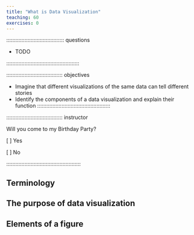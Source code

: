 ```yaml
---
title: "What is Data Visualization"
teaching: 60
exercises: 0
---
```


:::::::::::::::::::::::::::::::::::::: questions

- TODO

::::::::::::::::::::::::::::::::::::::::::::::::

::::::::::::::::::::::::::::::::::::: objectives
- Imagine that different visualizations of the same data can tell different stories
- Identify the components of a data visualization and explain their function
::::::::::::::::::::::::::::::::::::::::::::::::

::::::::::::::::::::::::::::::::::::: instructor

Will you come to my Birthday Party?

[ ] Yes

[ ] No

:::::::::::::::::::::::::::::::::::::::::::::::::


## Terminology

## The purpose of data visualization

## Elements of a figure
